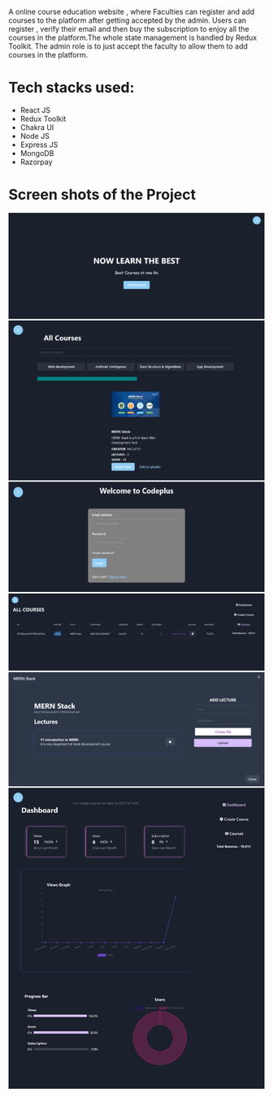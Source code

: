 A online course education website , where Faculties can register and add courses to the platform after getting accepted by the admin. Users can register , verify their email and then buy the subscription to enjoy all the courses in the platform.The whole state management is handled by Redux Toolkit. The admin role is to just accept the faculty to allow them to add courses in the platform.

# Tech stacks used:
* React JS
* Redux Toolkit
* Chakra UI
* Node JS
* Express JS
* MongoDB
* Razorpay


# Screen shots of the Project 

![alt text](./frontend/screenshots/a.PNG)
![alt text](./frontend/screenshots/b.png)
![alt text](./frontend/screenshots/c.png)
![alt text](./frontend/screenshots/d.png)
![alt text](./frontend/screenshots/e.png)
![alt text](./frontend/screenshots/f.png)



